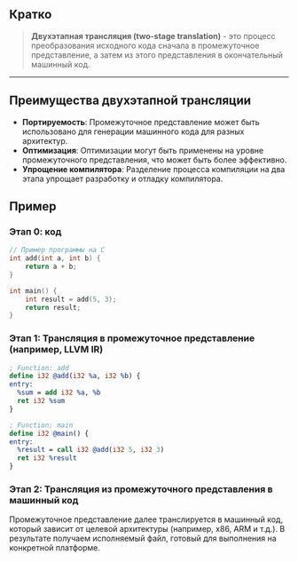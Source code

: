 ## Кратко

>**Двухэтапная трансляция (two-stage translation)** - это процесс преобразования исходного кода сначала в промежуточное представление, а затем из этого представления в окончательный машинный код.

---

## Преимущества двухэтапной трансляции

- **Портируемость**: Промежуточное представление может быть использовано для генерации машинного кода для разных архитектур.
- **Оптимизация**: Оптимизации могут быть применены на уровне промежуточного представления, что может быть более эффективно.
- **Упрощение компилятора**: Разделение процесса компиляции на два этапа упрощает разработку и отладку компилятора.

## Пример

### Этап 0: код

```c
// Пример программы на C
int add(int a, int b) {
    return a + b;
}

int main() {
    int result = add(5, 3);
    return result;
}
```

### Этап 1: Трансляция в промежуточное представление (например, LLVM IR)

```llvm
; Function: add
define i32 @add(i32 %a, i32 %b) {
entry:
  %sum = add i32 %a, %b
  ret i32 %sum
}

; Function: main
define i32 @main() {
entry:
  %result = call i32 @add(i32 5, i32 3)
  ret i32 %result
}
```

### Этап 2: Трансляция из промежуточного представления в машинный код

Промежуточное представление далее транслируется в машинный код, который зависит от целевой архитектуры (например, x86, ARM и т.д.). В результате получаем исполняемый файл, готовый для выполнения на конкретной платформе.
